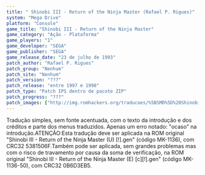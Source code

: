 ```yaml
---
title: " Shinobi III - Return of the Ninja Master (Rafael P. Rigues)"
system: "Mega Drive"
platform: "Console"
game_title: "Shinobi III - Return of the Ninja Master"
game_category: "Ação - Plataforma"
game_players: "1"
game_developer: "SEGA"
game_publisher: "SEGA"
game_release_date: "23 de julho de 1993"
patch_author: "Rafael P. Rigues"
patch_group: "Nenhum"
patch_site: "Nenhum"
patch_version: "???"
patch_release: "entre 1997 e 1998"
patch_type: "Patch IPS dentro de pacote ZIP"
patch_progress: "???"
patch_images: ["http://img.romhackers.org/traducoes/%5BSMD%5D%20Shinobi%20III%20-%20Return%20of%20the%20Ninja%20Master%20-%20Rafael%20P.%20Rigues%20-%201.png","http://img.romhackers.org/traducoes/%5BSMD%5D%20Shinobi%20III%20-%20Return%20of%20the%20Ninja%20Master%20-%20Rafael%20P.%20Rigues%20-%202.png","http://img.romhackers.org/traducoes/%5BSMD%5D%20Shinobi%20III%20-%20Return%20of%20the%20Ninja%20Master%20-%20Rafael%20P.%20Rigues%20-%203.png"]
---
```

Tradução simples, sem fonte acentuada, com o texto da introdução e dos créditos e parte dos menus traduzidos. Apenas um erro notado: "ocaso" na introdução.ATENÇÃO:Esta tradução deve ser aplicada na ROM original "Shinobi III - Return of the Ninja Master (U) [!].gen" (código MK-1136), com CRC32 5381506F.Também pode ser aplicada, sem grandes problemas mas com o risco de travamento por causa da soma de verificação, na ROM original "Shinobi III - Return of the Ninja Master (E) [c][!].gen" (código MK-1136-50), com CRC32 0B6D3EB5.